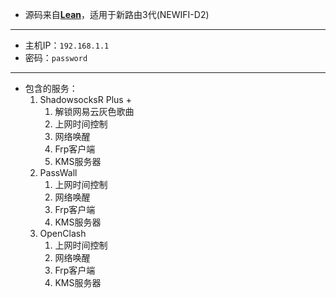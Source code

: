 - 源码来自[**Lean**](https://github.com/coolsnowwolf/lede "Lean")，适用于新路由3代(NEWIFI-D2)

------------


- 主机IP：`192.168.1.1`
- 密码：`password`

------------


- 包含的服务：
	1. ShadowsocksR Plus +
		1. 解锁网易云灰色歌曲
		2. 上网时间控制
		3. 网络唤醒
		4. Frp客户端
		5. KMS服务器
	2. PassWall
		1. 上网时间控制
		2. 网络唤醒
		3. Frp客户端
		4. KMS服务器
	3. OpenClash
		1. 上网时间控制
		2. 网络唤醒
		3. Frp客户端
		4. KMS服务器

